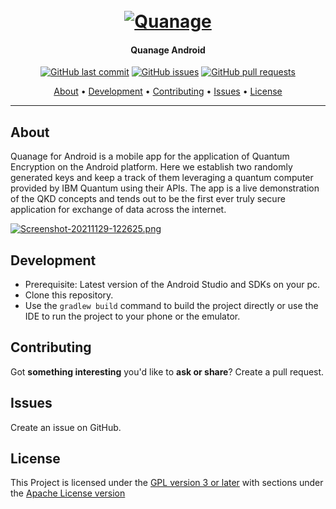 <h1 align="center">
  <br>
  <a href=""><img src="https://i.postimg.cc/fL5xFTvZ/encrypted-data.png" alt="Quanage"></a>
</h1>

<h4 align="center">Quanage Android</h4>

<p align="center">
    <a href="https://github.com/Aemerse/Quanage-Android/commits/master">
    <img src="https://img.shields.io/github/last-commit/Aemerse/Quanage-Android.svg?style=flat-square&logo=github&logoColor=white"
         alt="GitHub last commit"></a>
    <a href="https://github.com/Aemerse/Quanage-Android/issues">
    <img src="https://img.shields.io/github/issues-raw/Aemerse/Quanage-Android.svg?style=flat-square&logo=github&logoColor=white"
         alt="GitHub issues"></a>
    <a href="https://github.com/Aemerse/Quanage-Android/pulls">
    <img src="https://img.shields.io/github/issues-pr-raw/Aemerse/Quanage-Android.svg?style=flat-square&logo=github&logoColor=white"
         alt="GitHub pull requests"></a>
</p>
      
<p align="center">
  <a href="#about">About</a> •
  <a href="#development">Development</a> •
<!--   <a href="#downloading">Downloading</a> • -->
  <a href="#contributing">Contributing</a> •
  <a href="#issues">Issues</a> •
  <a href="#license">License</a>
</p>

---

## About

Quanage for Android is a mobile app for the application of Quantum Encryption on the Android platform. Here we establish two randomly generated keys and keep a track of them leveraging a quantum computer provided by IBM Quantum using their APIs. The app is a live demonstration of the QKD concepts and tends out to be the first ever truly secure application for exchange of data across the internet.

[![Screenshot-20211129-122625.png](https://i.postimg.cc/sxDK1TzR/Screenshot-20211129-122625.png)](https://postimg.cc/2bMnKF3H)

## Development
	    
* Prerequisite: Latest version of the Android Studio and SDKs on your pc.
* Clone this repository.
* Use the `gradlew build` command to build the project directly or use the IDE to run the project to your phone or the emulator.

<!-- ## Downloading

* [Google Play Store](https://play.google.com/store/apps/details?id=org.aemerse.quanage) -->
	    	    
## Contributing
	  
Got **something interesting** you'd like to **ask or share**? Create a pull request.
	    
## Issues
	  
Create an issue on GitHub.

## License

This Project is licensed under the [GPL version 3 or later](https://www.gnu.org/licenses/gpl-3.0.html) with sections under the [Apache License version](https://www.apache.org/licenses/LICENSE-2.0.html) 
